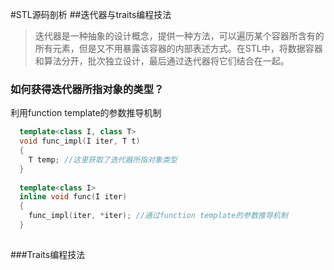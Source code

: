#STL源码剖析
##迭代器与traits编程技法
> 迭代器是一种抽象的设计概念，提供一种方法，可以遍历某个容器所含有的所有元素，但是又不用暴露该容器的内部表述方式。在STL中，将数据容器和算法分开，批次独立设计，最后通过迭代器将它们结合在一起。

### 如何获得迭代器所指对象的类型？
利用function template的参数推导机制
```c++
  template<class I, class T>
  void func_impl(I iter, T t)
  {
    T temp; //这里获取了迭代器所指对象类型
  }
  
  template<class I>
  inline void func(I iter)
  {
    func_impl(iter, *iter); //通过function template的参数推导机制 
  }
    
```

###Traits编程技法
